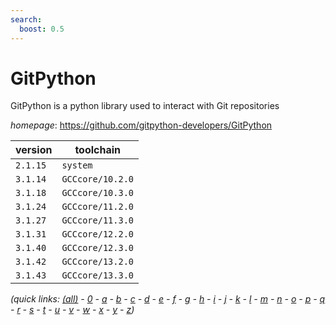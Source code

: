 ```yaml
---
search:
  boost: 0.5
---
```

# GitPython

GitPython is a python library used to interact with Git repositories

*homepage*: <https://github.com/gitpython-developers/GitPython>

version | toolchain
--------|----------
``2.1.15`` | ``system``
``3.1.14`` | ``GCCcore/10.2.0``
``3.1.18`` | ``GCCcore/10.3.0``
``3.1.24`` | ``GCCcore/11.2.0``
``3.1.27`` | ``GCCcore/11.3.0``
``3.1.31`` | ``GCCcore/12.2.0``
``3.1.40`` | ``GCCcore/12.3.0``
``3.1.42`` | ``GCCcore/13.2.0``
``3.1.43`` | ``GCCcore/13.3.0``


*(quick links: [(all)](../index.md) - [0](../0/index.md) - [a](../a/index.md) - [b](../b/index.md) - [c](../c/index.md) - [d](../d/index.md) - [e](../e/index.md) - [f](../f/index.md) - [g](../g/index.md) - [h](../h/index.md) - [i](../i/index.md) - [j](../j/index.md) - [k](../k/index.md) - [l](../l/index.md) - [m](../m/index.md) - [n](../n/index.md) - [o](../o/index.md) - [p](../p/index.md) - [q](../q/index.md) - [r](../r/index.md) - [s](../s/index.md) - [t](../t/index.md) - [u](../u/index.md) - [v](../v/index.md) - [w](../w/index.md) - [x](../x/index.md) - [y](../y/index.md) - [z](../z/index.md))*

